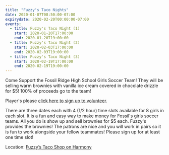 ```yaml
---
title: "Fuzzy's Taco Nights"
date: 2020-01-07T08:50:00-07:00
expirydate: 2020-02-20T00:00:00-07:00
events:
  - title: Fuzzy's Taco Night (1)
    start: 2020-01-20T17:00:00
    end: 2020-01-20T19:00:00
  - title: Fuzzy's Taco Night (2)
    start: 2020-02-03T17:00:00
    end: 2020-02-03T19:00:00
  - title: Fuzzy's Taco Night (3)
    start: 2020-02-19T17:00:00
    end: 2020-02-19T19:00:00
---
```


Come Support the Fossil Ridge High School Girls Soccer Team! They will be
selling warm brownies with vanilla ice cream covered in chocolate drizzle for
$5! 100% of proceeds go to the team!

Player's please [click here to sign up to volunteer][signup].

<!--more-->

There are three dates each with 4 (1/2 hour) time slots available for 8 girls
in each slot. It is a fun and easy way to make money for Fossil's girls soccer
teams. All you do is show up and sell brownies for $5 each. Fuzzy's provides
the brownies! The patrons are nice and you will work in pairs so it is fun to
work alongside your fellow teammates! Please sign up for at least one time
slot!

Location: [Fuzzy’s Taco Shop on Harmony][location]

[location]: https://goo.gl/maps/6hyyXX5rqQeAsT686
[signup]: https://www.signupgenius.com/go/20F0E44ADAF29AAFB6-fuzzys
